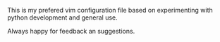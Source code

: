 This is my prefered vim configuration file based on experimenting with python development and general use.

Always happy for feedback an suggestions.
